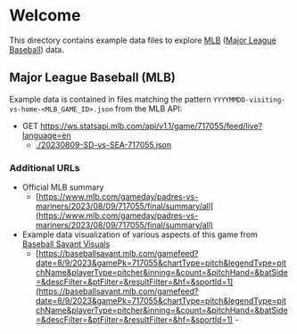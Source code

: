 # Welcome

This directory contains example data files to explore [MLB](https://www.mlb.com) ([Major League Baseball](https://www.mlb.com)) data.

## Major League Baseball (MLB)

Example data is contained in files matching the pattern `YYYYMMDD-visiting-vs-home-<MLB_GAME_ID>.json` from the MLB API:

- GET https://ws.statsapi.mlb.com/api/v1.1/game/717055/feed/live?language=en
  - [./20230809-SD-vs-SEA-717055.json](./20230809-SD-vs-SEA-717055.json)

### Additional URLs

- Official MLB summary
  - [https://www.mlb.com/gameday/padres-vs-mariners/2023/08/09/717055/final/summary/all](https://www.mlb.com/gameday/padres-vs-mariners/2023/08/09/717055/final/summary/all)
- Example data visualization of various aspects of this game from [Baseball Savant Visuals](https://baseballsavant.mlb.com/visuals)
  - [https://baseballsavant.mlb.com/gamefeed?date=8/9/2023&gamePk=717055&chartType=pitch&legendType=pitchName&playerType=pitcher&inning=&count=&pitchHand=&batSide=&descFilter=&ptFilter=&resultFilter=&hf=&sportId=1](https://baseballsavant.mlb.com/gamefeed?date=8/9/2023&gamePk=717055&chartType=pitch&legendType=pitchName&playerType=pitcher&inning=&count=&pitchHand=&batSide=&descFilter=&ptFilter=&resultFilter=&hf=&sportId=1) -
